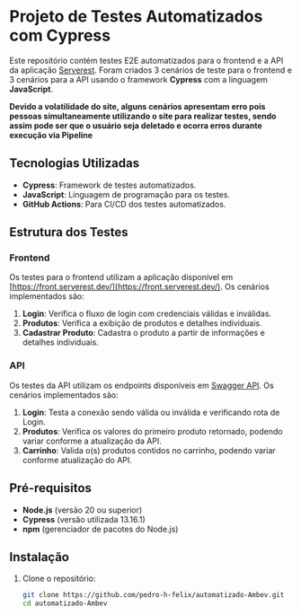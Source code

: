 # Projeto de Testes Automatizados com Cypress

Este repositório contém testes E2E automatizados para o frontend e a API da aplicação [Serverest](https://serverest.dev/). Foram criados 3 cenários de teste para o frontend e 3 cenários para a API usando o framework **Cypress** com a linguagem **JavaScript**.

**Devido a volatilidade do site, alguns cenários apresentam erro pois pessoas simultaneamente utilizando o site para realizar testes, sendo assim pode ser que o usuário seja deletado e ocorra erros durante execução via Pipeline**

## Tecnologias Utilizadas

- **Cypress**: Framework de testes automatizados.
- **JavaScript**: Linguagem de programação para os testes.
- **GitHub Actions**: Para CI/CD dos testes automatizados.

## Estrutura dos Testes

### Frontend

Os testes para o frontend utilizam a aplicação disponível em [https://front.serverest.dev/](https://front.serverest.dev/). Os cenários implementados são:

1. **Login**: Verifica o fluxo de login com credenciais válidas e inválidas.
2. **Produtos**: Verifica a exibição de produtos e detalhes individuais.
3. **Cadastrar Produto**: Cadastra o produto a partir de informações e detalhes individuais.

### API

Os testes da API utilizam os endpoints disponíveis em [Swagger API](https://serverest.dev/). Os cenários implementados são:

1. **Login**: Testa a conexão sendo válida ou inválida e verificando rota de Login.
2. **Produtos**: Verifica os valores do primeiro produto retornado, podendo variar conforme a atualização da API.
3. **Carrinho**: Valida o(s) produtos contidos no carrinho, podendo variar conforme atualização do API.

## Pré-requisitos

- **Node.js** (versão 20 ou superior)
- **Cypress** (versão utilizada 13.16.1)
- **npm** (gerenciador de pacotes do Node.js)

## Instalação

1. Clone o repositório:

   ```bash
   git clone https://github.com/pedro-h-felix/automatizado-Ambev.git
   cd automatizado-Ambev
